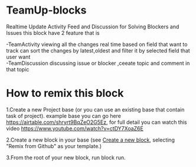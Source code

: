 # TeamUp-blocks

Realtime Update Activity Feed and Discussion for Solving Blockers and Issues
this block have 2 feature that is

-TeamActivity 
 viewing all the changes real time based on field that want to track can sort the changes by latest,oldest and filter it by selected field that user want  
-TeamDiscussion 
 discussing issue or blocker ,ceeate topic and comment in that topic
 
# How to remix this block
1.Create a new Project base (or you can use an existing base that contain task of project). example base you can go here https://airtable.com/shryrt9BqZeO2G5Ez, for full detail you can watch this video https://www.youtube.com/watch?v=ctDY7XoaZ6E

2.Create a new block in your base (see [Create a new block](https://airtable.com/developers/blocks/guides/hello-world-tutorial#create-a-new-block), selecting "Remix from Github" as your template.)

3.From the root of your new block, run block run.
